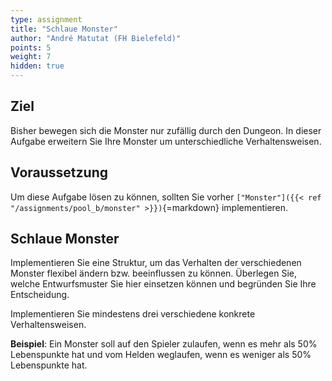 ```yaml
---
type: assignment
title: "Schlaue Monster"
author: "André Matutat (FH Bielefeld)"
points: 5
weight: 7
hidden: true
---
```


## Ziel

Bisher bewegen sich die Monster nur zufällig durch den Dungeon. In dieser Aufgabe erweitern Sie Ihre Monster um unterschiedliche Verhaltensweisen.

## Voraussetzung

Um diese Aufgabe lösen zu können, sollten Sie vorher `["Monster"]({{< ref "/assignments/pool_b/monster" >}})`{=markdown} implementieren.

## Schlaue Monster

Implementieren Sie eine Struktur, um das Verhalten der verschiedenen Monster flexibel ändern bzw. beeinflussen zu können. Überlegen Sie, welche Entwurfsmuster Sie hier einsetzen können und begründen Sie Ihre Entscheidung.

Implementieren Sie mindestens drei verschiedene konkrete Verhaltensweisen.

**Beispiel**: Ein Monster soll auf den Spieler zulaufen, wenn es mehr als 50% Lebenspunkte hat und vom Helden weglaufen, wenn es weniger als 50% Lebenspunkte hat.


